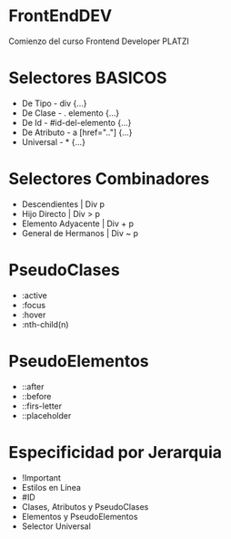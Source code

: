 # FrontEndDEV
Comienzo del curso Frontend Developer PLATZI

# Selectores BASICOS
* De Tipo      -   div {...}
* De Clase     -   . elemento {...}
* De Id        -   #id-del-elemento {...}
* De Atributo  -   a [href=".."] {...}
* Universal    -   * {...}

# Selectores Combinadores
* Descendientes | Div p
* Hijo Directo | Div > p
* Elemento Adyacente | Div + p
* General de Hermanos | Div ~ p

# PseudoClases 
* :active
* :focus
* :hover
* :nth-child(n)

# PseudoElementos
* ::after
* ::before
* ::firs-letter
* ::placeholder

# Especificidad por Jerarquia
* !Important
* Estilos en Línea
* #ID
* Clases, Atributos y PseudoClases
* Elementos y PseudoElementos
* Selector Universal